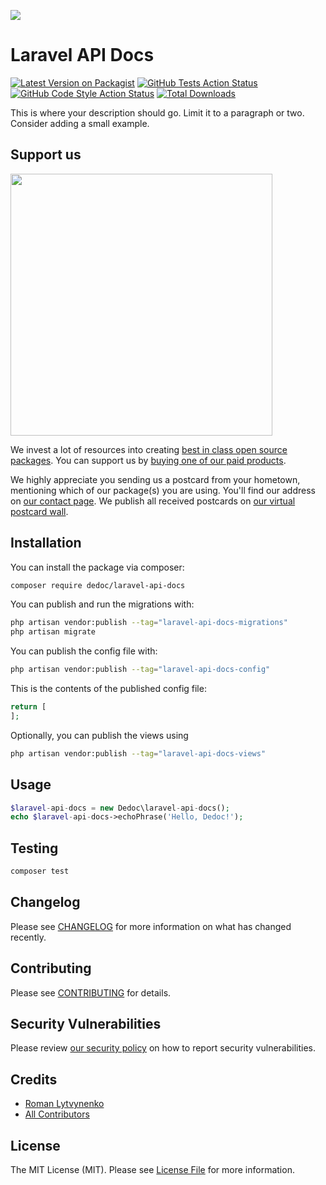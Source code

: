 
[<img src="https://github-ads.s3.eu-central-1.amazonaws.com/support-ukraine.svg?t=1" />](https://supportukrainenow.org)

# Laravel API Docs

[![Latest Version on Packagist](https://img.shields.io/packagist/v/dedoc/laravel-api-docs.svg?style=flat-square)](https://packagist.org/packages/dedoc/laravel-api-docs)
[![GitHub Tests Action Status](https://img.shields.io/github/workflow/status/dedoc/laravel-api-docs/run-tests?label=tests)](https://github.com/dedoc/laravel-api-docs/actions?query=workflow%3Arun-tests+branch%3Amain)
[![GitHub Code Style Action Status](https://img.shields.io/github/workflow/status/dedoc/laravel-api-docs/Fix%20PHP%20code%20style%20issues?label=code%20style)](https://github.com/dedoc/laravel-api-docs/actions?query=workflow%3A"Fix+PHP+code+style+issues"+branch%3Amain)
[![Total Downloads](https://img.shields.io/packagist/dt/dedoc/laravel-api-docs.svg?style=flat-square)](https://packagist.org/packages/dedoc/laravel-api-docs)

This is where your description should go. Limit it to a paragraph or two. Consider adding a small example.

## Support us

[<img src="https://github-ads.s3.eu-central-1.amazonaws.com/laravel-api-docs.jpg?t=1" width="419px" />](https://spatie.be/github-ad-click/laravel-api-docs)

We invest a lot of resources into creating [best in class open source packages](https://spatie.be/open-source). You can support us by [buying one of our paid products](https://spatie.be/open-source/support-us).

We highly appreciate you sending us a postcard from your hometown, mentioning which of our package(s) you are using. You'll find our address on [our contact page](https://spatie.be/about-us). We publish all received postcards on [our virtual postcard wall](https://spatie.be/open-source/postcards).

## Installation

You can install the package via composer:

```bash
composer require dedoc/laravel-api-docs
```

You can publish and run the migrations with:

```bash
php artisan vendor:publish --tag="laravel-api-docs-migrations"
php artisan migrate
```

You can publish the config file with:

```bash
php artisan vendor:publish --tag="laravel-api-docs-config"
```

This is the contents of the published config file:

```php
return [
];
```

Optionally, you can publish the views using

```bash
php artisan vendor:publish --tag="laravel-api-docs-views"
```

## Usage

```php
$laravel-api-docs = new Dedoc\laravel-api-docs();
echo $laravel-api-docs->echoPhrase('Hello, Dedoc!');
```

## Testing

```bash
composer test
```

## Changelog

Please see [CHANGELOG](CHANGELOG.md) for more information on what has changed recently.

## Contributing

Please see [CONTRIBUTING](https://github.com/roman/.github/blob/main/CONTRIBUTING.md) for details.

## Security Vulnerabilities

Please review [our security policy](../../security/policy) on how to report security vulnerabilities.

## Credits

- [Roman Lytvynenko](https://github.com/roman)
- [All Contributors](../../contributors)

## License

The MIT License (MIT). Please see [License File](LICENSE.md) for more information.
